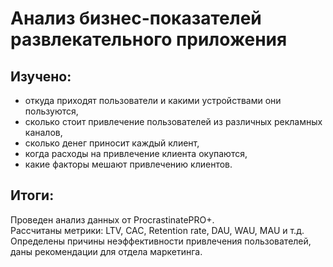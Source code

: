 # Анализ бизнес-показателей развлекательного приложения   
## Изучено:  
- откуда приходят пользователи и какими устройствами они пользуются,  
- сколько стоит привлечение пользователей из различных рекламных каналов,  
- сколько денег приносит каждый клиент,  
- когда расходы на привлечение клиента окупаются,  
- какие факторы мешают привлечению клиентов.   
## Итоги:  
Проведен анализ данных от ProcrastinatePRO+.  
Рассчитаны метрики: LTV, CAC, Retention rate, DAU, WAU, MAU и т.д.  
Определены причины неэффективности привлечения пользователей, даны рекомендации для отдела маркетинга.

